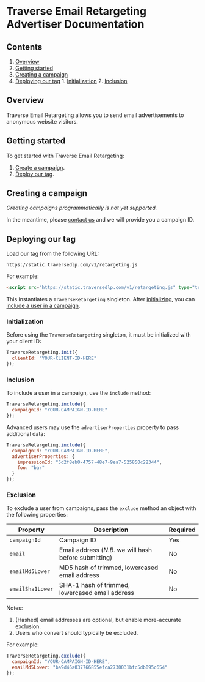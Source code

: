 # Traverse Email Retargeting Advertiser Documentation

## Contents

  1. [Overview](#overview)
  2. [Getting started](#getting-started)
  3. [Creating a campaign](#creating-a-campaign)
  4. [Deploying our tag](#deploying-our-tag)
    1. [Initialization](#initialization)
    2. [Inclusion](#inclusion)

## Overview

Traverse Email Retargeting allows you to send email advertisements to anonymous website visitors.

## Getting started

To get started with Traverse Email Retargeting:

 1. [Create a campaign](#creating-a-campaign).
 2. [Deploy our tag](#deploying-our-tag).

## Creating a campaign

*Creating campaigns programmatically is not yet supported.*

In the meantime, please <a href="mailto:Traverse Operations <operations@traversedlp.com&gt">contact us</a> and we will provide you a campaign ID.

## Deploying our tag

Load our tag from the following URL:
```
https://static.traversedlp.com/v1/retargeting.js
```

For example:
```html
<script src="https://static.traversedlp.com/v1/retargeting.js" type="text/javascript"></script>
```

This instantiates a `TraverseRetargeting` singleton. After [initializing](#initialization), you can [include a user in a campaign](#inclusion). 

### Initialization

Before using the `TraverseRetargeting` singleton, it must be initialized with your client ID:

```javascript
TraverseRetargeting.init({
  clientId: "YOUR-CLIENT-ID-HERE"
});
```

### Inclusion

To include a user in a campaign, use the `include` method:

```javascript
TraverseRetargeting.include({
  campaignId: "YOUR-CAMPAIGN-ID-HERE"
});
```

Advanced users may use the `advertiserProperties` property to pass additional data:

```javascript
TraverseRetargeting.include({
  campaignId: "YOUR-CAMPAIGN-ID-HERE",
  advertiserProperties: {
    impressionId: "5d2f8eb0-4757-48e7-9ea7-525850c22344",
    foo: "bar"
  }
});
```

### Exclusion

To exclude a user from campaigns, pass the `exclude` method an object with the following properties:

| Property | Description | Required |
| -------- | ----------- | -------- |
| `campaignId` | Campaign ID | Yes |
| `email` | Email address (*N.B.* we will hash before submitting) | No |
| `emailMd5Lower` | MD5 hash of trimmed, lowercased email address | No |
| `emailSha1Lower` | SHA-1 hash of trimmed, lowercased email address | No |

Notes:

 1. (Hashed) email addresses are optional, but enable more-accurate exclusion.
 2. Users who convert should typically be excluded.

For example:

```javascript
TraverseRetargeting.exclude({
  campaignId: "YOUR-CAMPAIGN-ID-HERE",
  emailMd5Lower: "ba9d46a037766855efca2730031bfc5db095c654"
});
```
